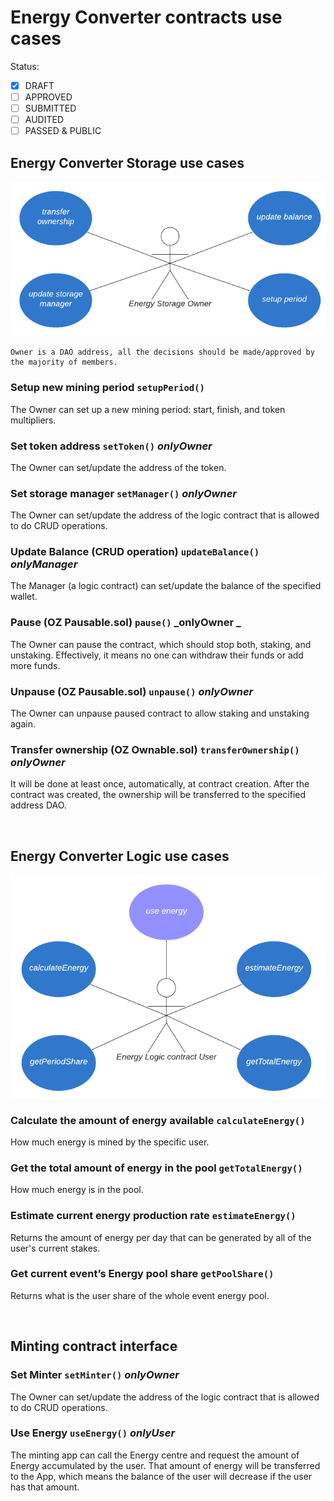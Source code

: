 # Energy Converter contracts use cases

Status: <br>

- [x] DRAFT
- [ ] APPROVED
- [ ] SUBMITTED
- [ ] AUDITED
- [ ] PASSED & PUBLIC

## Energy Converter Storage use cases

![Energy Converter Storage use cases](assets/converter_storage_uc.png)

    Owner is a DAO address, all the decisions should be made/approved by the majority of members.

### Setup new mining period `setupPeriod()`

The Owner can set up a new mining period: start, finish, and token multipliers.

### Set token address `setToken()` _onlyOwner_

The Owner can set/update the address of the token.

### Set storage manager `setManager()` _onlyOwner_

The Owner can set/update the address of the logic contract that is allowed to do CRUD operations.

### Update Balance (CRUD operation) `updateBalance()` **_onlyManager_**

The Manager (a logic contract) can set/update the balance of the specified wallet.

### Pause (OZ Pausable.sol) `pause()` _onlyOwner _

The Owner can pause the contract, which should stop both, staking, and unstaking. Effectively, it means no one can withdraw their funds or add more funds.

### Unpause (OZ Pausable.sol) `unpause()` _onlyOwner_

The Owner can unpause paused contract to allow staking and unstaking again.

### Transfer ownership (OZ Ownable.sol) `transferOwnership()` _onlyOwner_

It will be done at least once, automatically, at contract creation. After the contract was created, the ownership will be transferred to the specified address DAO.

<br>

## Energy Converter Logic use cases

![Staking Logic contracts use cases](assets/converter_logic_uc.png)

### Calculate the amount of energy available `calculateEnergy()`

How much energy is mined by the specific user.

### Get the total amount of energy in the pool `getTotalEnergy()`

How much energy is in the pool.

### Estimate current energy production rate `estimateEnergy()`

Returns the amount of energy per day that can be generated by all of the user's current stakes.

### Get current event’s Energy pool share `getPoolShare()`

Returns what is the user share of the whole event energy pool.

<br>

## Minting contract interface

### Set Minter `setMinter()` _onlyOwner_

The Owner can set/update the address of the logic contract that is allowed to do CRUD operations.

### Use Energy `useEnergy()` **_onlyUser_**

The minting app can call the Energy centre and request the amount of Energy accumulated by the user. That amount of energy will be transferred to the App, which means the balance of the user will decrease if the user has that amount.
